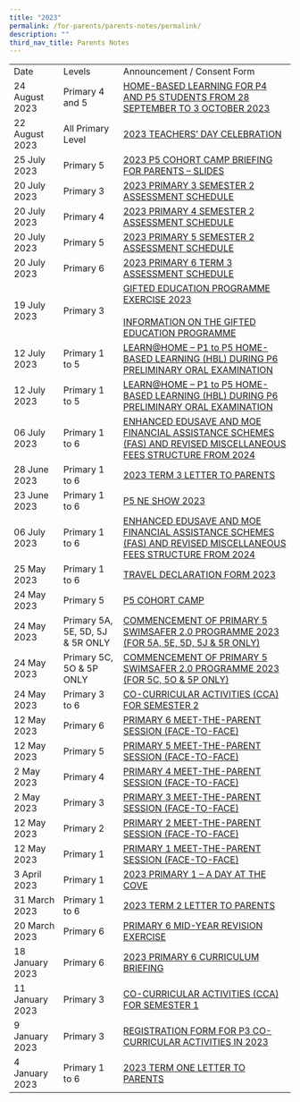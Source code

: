 ```yaml
---
title: "2023"
permalink: /for-parents/parents-notes/permalink/
description: ""
third_nav_title: Parents Notes
---
```

<table>
<tbody>
  <tr>
    <td>Date</td>
    <td>Levels </td>
    <td>Announcement / Consent Form</td>
  </tr>
	<tr>
		<td>24 August 2023</td>
		<td>Primary 4 and 5</td>
		<td><a target="_blank" href="https://file.go.gov.sg/pcps2023164.pdf">HOME-BASED LEARNING FOR P4 AND P5 STUDENTS FROM 28 SEPTEMBER TO 3 OCTOBER 2023 </a></td>
	</tr>
	<tr>
		<td>22 August 2023</td>
		<td>All Primary Level</td>
		<td><a target="_blank" href="https://file.go.gov.sg/teachersdayceleb.pdf">2023 TEACHERS’ DAY CELEBRATION</a></td>
	</tr>
	<tr>
    <td>25 July 2023</td>
    <td>Primary 5</td>
    <td><a target="_blank" href="https://go.gov.sg/p5cohortcampslides">2023 P5 COHORT CAMP BRIEFING FOR PARENTS – SLIDES</a></td>
  </tr>
		<tr>
   <td>20 July 2023</td>
    <td>Primary 3</td>
   <td><a target="_blank" href="https://go.gov.sg/p3sem2circular">2023 PRIMARY 3 SEMESTER 2 ASSESSMENT SCHEDULE</a></td>
  </tr>
		<tr>
    <td>20 July 2023</td>
    <td>Primary 4</td>
    <td><a target="_blank" href="https://go.gov.sg/p4sem2circular">2023 PRIMARY 4 SEMESTER 2 ASSESSMENT SCHEDULE</a></td>
  </tr>
		<tr>
    <td>20 July 2023</td>
    <td>Primary 5</td>
    <td><a target="_blank" href="https://go.gov.sg/p5sem2circular">2023 PRIMARY 5 SEMESTER 2 ASSESSMENT SCHEDULE</a></td>
  </tr>
		<tr>
    <td>20 July 2023</td>
    <td>Primary 6</td>
    <td><a target="_blank" href="https://go.gov.sg/p6term3circular">2023 PRIMARY 6 TERM 3 ASSESSMENT SCHEDULE</a></td>
  </tr>
	<tr>
    <td>19 July 2023</td>
    <td>Primary 3</td>
    <td><a target="_blank" href="https://go.gov.sg/gep2023">GIFTED EDUCATION PROGRAMME EXERCISE 2023</a><br><br> <a target="_blank" href="https://go.gov.sg/infomationonthegep">INFORMATION ON THE GIFTED EDUCATION PROGRAMME</a>
		</td>
  </tr>
<tr>
   <td>12 July 2023</td>
    <td>Primary 1 to 5</td>
    <td><a target="_blank" href="https://go.gov.sg/learnathomeparent">LEARN@HOME – P1 to P5 HOME-BASED LEARNING (HBL) DURING P6 PRELIMINARY ORAL EXAMINATION</a>
		</td>
  </tr>
	<tr>
   <td>12 July 2023</td>
   <td>Primary 1 to 5</td>
    <td><a target="_blank" href="https://go.gov.sg/learnathomeparent">LEARN@HOME – P1 to P5 HOME-BASED LEARNING (HBL) DURING P6 PRELIMINARY ORAL EXAMINATION</a>
		</td>
  </tr>
			<tr>
    <td>06 July 2023</td>
    <td>Primary 1 to 6</td>
    <td><a target="_blank" href="https://go.gov.sg/parentsgatewayannouncement05july2023">ENHANCED EDUSAVE AND MOE FINANCIAL ASSISTANCE SCHEMES (FAS) AND REVISED MISCELLANEOUS FEES STRUCTURE FROM 2024</a>
		</td>
  </tr>
			<tr>
    <td>28 June 2023</td>
    <td>Primary 1 to 6</td>
   <td><a target="_blank" href="https://go.gov.sg/t3lettertoparents">2023 TERM 3 LETTER TO PARENTS </a>
		</td>
  </tr>
		<tr>
    <td>23 June 2023</td>
    <td>Primary 1 to 6</td>
   <td><a target="_blank" href="https://go.gov.sg/p5neshow2023">P5 NE SHOW 2023</a>
		</td>
  </tr>
			<tr>
   <td>06 July 2023</td>
   <td>Primary 1 to 6</td>
   <td><a target="_blank" href="https://go.gov.sg/parentsgatewayannouncement05july2023">ENHANCED EDUSAVE AND MOE FINANCIAL ASSISTANCE SCHEMES (FAS) AND REVISED MISCELLANEOUS FEES STRUCTURE FROM 2024</a>
		</td>
  </tr>
			<tr>
   <td>25 May 2023</td>
   <td>Primary 1 to 6</td>
   <td><a target="_blank" href="https://go.gov.sg/traveldeclarationform2023">TRAVEL DECLARATION FORM 2023 </a>
		</td>
  </tr>
	<tr>
    <td>24 May 2023</td>
    <td>Primary 5</td>
    <td><a target="_blank" href="https://go.gov.sg/p5cohortcamp">P5 COHORT CAMP</a>
		</td>
  </tr>
		<tr>
    <td>24 May 2023</td>
    <td>Primary 5A, 5E, 5D, 5J &amp; 5R ONLY</td>
    <td><a target="_blank" href="https://go.gov.sg/p5swimsafer2023progp5adejr">COMMENCEMENT OF PRIMARY 5 SWIMSAFER 2.0 PROGRAMME 2023 <br>(FOR 5A, 5E, 5D, 5J &amp; 5R ONLY)</a>
		</td>
  </tr>
	<tr>
    <td>24 May 2023</td>
    <td>Primary 5C, 5O &amp; 5P ONLY</td>
    <td><a target="_blank" href="https://go.gov.sg/p5swimsaferprog2023">COMMENCEMENT OF PRIMARY 5 SWIMSAFER 2.0 PROGRAMME 2023 <br>(FOR 5C, 5O &amp; 5P ONLY)</a>
		</td>
  </tr>
	<tr>
    <td>24 May 2023</td>
    <td>Primary 3 to 6</td>
    <td><a target="_blank" href="https://go.gov.sg/ccaschedulesem22023">CO-CURRICULAR ACTIVITIES (CCA) FOR SEMESTER 2 </a>
		</td>
  </tr>
		<tr>
    <td>12 May 2023</td>
    <td>Primary 6</td>
    <td><a target="_blank" href="https://go.gov.sg/p6mtp">PRIMARY 6 MEET-THE-PARENT SESSION (FACE-TO-FACE) </a>
		</td>
  </tr>
	<tr>
    <td>12 May 2023</td>
    <td>Primary 5</td>
    <td><a target="_blank" href="https://go.gov.sg/p5mtp">PRIMARY 5 MEET-THE-PARENT SESSION (FACE-TO-FACE) </a>
		</td>
  </tr>
		<tr>
    <td>2 May 2023</td>
    <td>Primary 4</td>
    <td><a target="_blank" href="https://go.gov.sg/p4mtp">PRIMARY 4 MEET-THE-PARENT SESSION (FACE-TO-FACE) </a>
		</td>
  </tr>
		<tr>
   <td>2 May 2023</td>
   <td>Primary 3</td>
   <td><a target="_blank" href="https://go.gov.sg/p3mtp">PRIMARY 3 MEET-THE-PARENT SESSION (FACE-TO-FACE) </a>
		</td>
  </tr>
		<tr>
    <td>12 May 2023</td>
    <td>Primary 2</td>
    <td><a target="_blank" href="https://go.gov.sg/p2mtp">PRIMARY 2 MEET-THE-PARENT SESSION (FACE-TO-FACE) </a>
		</td>
  </tr>
	<tr>
    <td>12 May 2023</td>
    <td>Primary 1</td>
    <td><a target="_blank" href="https://go.gov.sg/p1mtp">PRIMARY 1 MEET-THE-PARENT SESSION (FACE-TO-FACE) </a>
		</td>
  </tr>
		<tr>
    <td>3 April 2023</td>
    <td>Primary 1</td>
    <td><a target="_blank" href="https://go.gov.sg/p1adayatthecove2023">2023 PRIMARY 1 – A DAY AT THE COVE</a>
		</td>
  </tr>
		<tr>
    <td>31 March 2023</td>
    <td>Primary 1 to 6</td>
    <td><a target="_blank" href="https://go.gov.sg/t2lettertoparents2023">2023 TERM 2 LETTER TO PARENTS</a>
		</td>
  </tr>
	<tr>
    <td>20 March 2023</td>
    <td>Primary 6</td>
   <td><a target="_blank" href="https://go.gov.sg/p62023midyearrevisionexercise">PRIMARY 6 MID-YEAR REVISION EXERCISE</a>
		</td>
  </tr>
			<tr>
    <td>18 January 2023</td>
    <td>Primary 6</td>
    <td><a target="_blank" href="https://go.gov.sg/p6curriculumbriefing2023">2023 PRIMARY 6 CURRICULUM BRIEFING</a>
		</td>
  </tr>
			<tr>
    <td>11 January 2023</td>
    <td>Primary 3</td>
    <td><a target="_blank" href="https://go.gov.sg/p3ccaregistrationform2023">CO-CURRICULAR ACTIVITIES (CCA) FOR SEMESTER 1 </a>
		</td>
  </tr>
			<tr>
    <td>9 January 2023</td>
    <td>Primary 3</td>
    <td><a target="_blank" href="https://go.gov.sg/p3ccaregistrationform2023">REGISTRATION FORM FOR P3 CO-CURRICULAR ACTIVITIES IN 2023 </a>
		</td>
  </tr>
		<tr>
    <td>4 January 2023</td>
    <td>Primary 1 to 6</td>
    <td><a target="_blank" href="https://go.gov.sg/t1lettertoparents">2023 TERM ONE LETTER TO PARENTS  </a>
		</td>
  </tr>
</tbody>
</table>